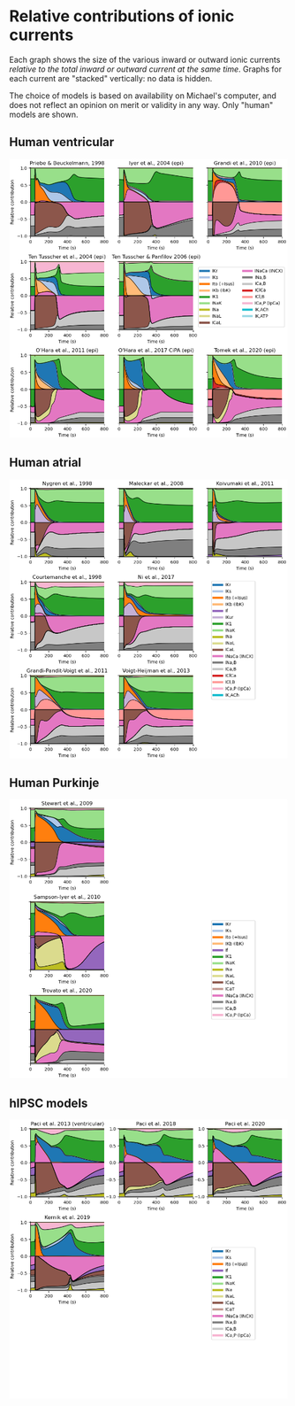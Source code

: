 # Relative contributions of ionic currents

Each graph shows the size of the various inward or outward ionic currents _relative to the total inward or outward current at the same time_.
Graphs for each current are "stacked" vertically: no data is hidden. 

The choice of models is based on availability on Michael's computer, and does not reflect an opinion on merit or validity in any way.
Only "human" models are shown.

## Human ventricular

![Human ventricular models](./ventricular.png)

## Human atrial

![Human atrial models](./atrial.png)

## Human Purkinje

![Human Purkinje models](./purkinje.png)

## hIPSC models

![hIPSC models](./hipsc.png)

